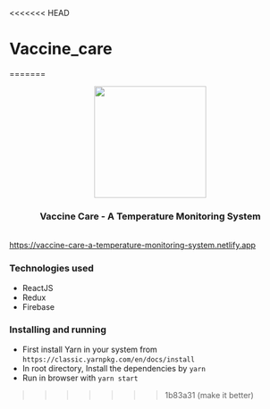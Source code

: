 <<<<<<< HEAD
# Vaccine_care
=======
<div align="center" class="row">
  <img src="https://media.giphy.com/media/ea6GLprBrh7sWWNsTw/giphy.gif" width="200"/>
</div>
<h3 align="center">Vaccine Care - A Temperature Monitoring System</h3>
<br>
<a href="vaccine care">https://vaccine-care-a-temperature-monitoring-system.netlify.app</a>
<h3>Technologies used</h3>
<ul>
  <li>ReactJS</li>
  <li>Redux</li>
  <li>Firebase</li>
</ul>


### Installing and running
* First install Yarn in your system from `https://classic.yarnpkg.com/en/docs/install`
* In root directory, Install the dependencies by `yarn`
* Run in browser with `yarn start`
>>>>>>> 1b83a31 (make it better)

